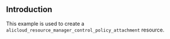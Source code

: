 ## Introduction

This example is used to create a `alicloud_resource_manager_control_policy_attachment` resource.
